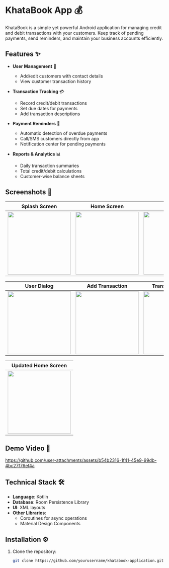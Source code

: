# KhataBook App 💰

KhataBook is a simple yet powerful Android application for managing credit and debit transactions with your customers. Keep track of pending payments, send reminders, and maintain your business accounts efficiently.

## Features ✨

- **User Management** 📇
  - Add/edit customers with contact details
  - View customer transaction history

- **Transaction Tracking** 💳
  - Record credit/debit transactions
  - Set due dates for payments
  - Add transaction descriptions

- **Payment Reminders** 🔔
  - Automatic detection of overdue payments
  - Call/SMS customers directly from app
  - Notification center for pending payments

- **Reports & Analytics** 📊
  - Daily transaction summaries
  - Total credit/debit calculations
  - Customer-wise balance sheets

## Screenshots 📱

| Splash Screen | Home Screen | Add User |
|---------------|-------------|----------|
| <img src="https://github.com/user-attachments/assets/956a39ff-095d-4b9b-9c2e-d2802024d5e0" width="200"/> | <img src="https://github.com/user-attachments/assets/2d498df1-2f3c-48c3-b6ff-3c15607ff866" width="200"/> | <img src="https://github.com/user-attachments/assets/72b1beca-4803-4e49-8c58-f7701bee31c1" width="200"/> |

| User Dialog | Add Transaction | Transaction Dialog |
|-------------|-----------------|--------------------|
| <img src="https://github.com/user-attachments/assets/12ae1f3d-6bef-4576-a7eb-3fe8e29e3064" width="200"/> | <img src="https://github.com/user-attachments/assets/4dcc498e-3b1e-4a93-aa8f-25489d86425e" width="200"/> | <img src="https://github.com/user-attachments/assets/45614c05-1a4e-4cfd-92c5-07cb863838fe" width="200"/> |

| Updated Home Screen |
|--------------|
| <img src="https://github.com/user-attachments/assets/43c2b2fa-6014-42a5-9312-e89e80fc8ab6" width="200"/> |

## Demo Video 🎥

https://github.com/user-attachments/assets/b54b2316-1f41-45e9-99db-4bc27f76ef4a

## Technical Stack 🛠️

- **Language**: Kotlin
- **Database**: Room Persistence Library
- **UI**: XML layouts
- **Other Libraries**:
  - Coroutines for async operations
  - Material Design Components

## Installation ⚙️

1. Clone the repository:
   ```bash
   git clone https://github.com/yourusername/khatabook-application.git
